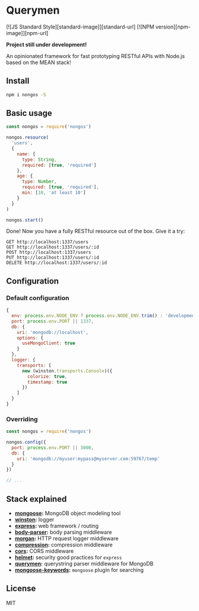 # Querymen

[![JS Standard Style][standard-image]][standard-url]
[![NPM version][npm-image]][npm-url]

**Project still under development!**

An opinionated framework for fast prototyping RESTful APIs with Node.js based on the MEAN stack!

## Install

```sh
npm i nongos -S
```

## Basic usage

```js
const nongos = require('nongos')

nongos.resource(
  'users',
  {
    name: {
      type: String,
      required: [true, 'required']
    },
    age: {
      type: Number,
      required: [true, 'required'],
      min: [10, 'at least 10']
    }
  }
)

nongos.start()
```

Done! Now you have a fully RESTful resource out of the box. Give it a try:

```
GET http://localhost:1337/users
GET http://localhost:1337/users/:id
POST http://localhost:1337/users
PUT http://localhost:1337/users/:id
DELETE http://localhost:1337/users/:id
```

## Configuration

### Default configuration

```js
{
  env: process.env.NODE_ENV ? process.env.NODE_ENV.trim() : 'development',
  port: process.env.PORT || 1337,
  db: {
    uri: 'mongodb://localhost',
    options: {
      useMongoClient: true
    }
  },
  logger: {
    transports: [
      new (winston.transports.Console)({
        colorize: true,
        timestamp: true
      })
    ]
  }
}
```

### Overriding

```js
const nongos = require('nongos')

nongos.config({
  port: process.env.PORT || 3000,
  db: {
    uri: 'mongodb://myuser:mypass@myserver.com:59767/temp'
  }
})

// ...
```

## Stack explained

* **[mongoose](https://github.com/Automattic/mongoose):** MongoDB object modeling tool
* **[winston](https://github.com/winstonjs/winston):** logger
* **[express](https://github.com/expressjs/express):** web framework / routing
* **[body-parser](https://github.com/expressjs/body-parser):** body parsing middleware
* **[morgan](https://github.com/expressjs/morgan):** HTTP request logger middleware
* **[compression](https://github.com/expressjs/compression):** compression middleware
* **[cors](https://github.com/expressjs/cors):** CORS middleware
* **[helmet](https://github.com/helmetjs/helmet):** security good practices for `express`
* **[querymen](https://github.com/diegohaz/querymen):** querystring parser middleware for MongoDB
* **[mongoose-keywords](https://github.com/diegohaz/mongoose-keywords):** `mongoose` plugin for searching

## License

MIT
